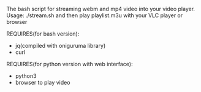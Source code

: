 The bash script for streaming webm and mp4 video into your video player.  
Usage: ./stream.sh and then play playlist.m3u with your VLC player or browser

REQUIRES(for bash version):
* jq(compiled with oniguruma library)
* curl


REQUIRES(for python version with web interface):
* python3
* browser to play video
